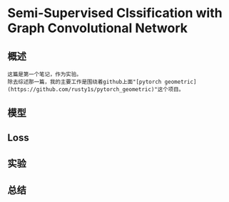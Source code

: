 # Semi-Supervised Clssification with Graph Convolutional Network

## 概述
    这篇是第一个笔记，作为实验。
    除去综述那一篇，我的主要工作是围绕着github上面"[pytorch geometric](https://github.com/rusty1s/pytorch_geometric)"这个项目。
## 模型

## Loss

## 实验

## 总结
